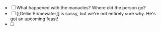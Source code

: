 - [ ] What happened with the manacles? Where did the person go?
- [ ] [[Gellin Primewater]] is sussy, but we're not entirely sure why. He's got an upcoming feast!
- [ ]